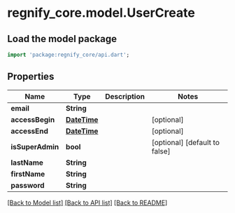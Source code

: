 # regnify_core.model.UserCreate

## Load the model package
```dart
import 'package:regnify_core/api.dart';
```

## Properties
Name | Type | Description | Notes
------------ | ------------- | ------------- | -------------
**email** | **String** |  | 
**accessBegin** | [**DateTime**](DateTime.md) |  | [optional] 
**accessEnd** | [**DateTime**](DateTime.md) |  | [optional] 
**isSuperAdmin** | **bool** |  | [optional] [default to false]
**lastName** | **String** |  | 
**firstName** | **String** |  | 
**password** | **String** |  | 

[[Back to Model list]](../README.md#documentation-for-models) [[Back to API list]](../README.md#documentation-for-api-endpoints) [[Back to README]](../README.md)


